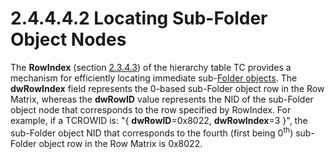 <html dir="LTR" xmlns:mshelp="http://msdn.microsoft.com/mshelp" xmlns:ddue="http://ddue.schemas.microsoft.com/authoring/2003/5" xmlns:xlink="http://www.w3.org/1999/xlink" xmlns:tool="http://www.microsoft.com/tooltip">
    <head>
        <meta http-equiv="Content-Type" content="text/html; CHARSET=utf-8"></meta>
        <meta name="save" content="history"></meta>
        <title>2.4.4.4.2 Locating Sub-Folder Object Nodes</title>
        <xml>
            <mshelp:toctitle title="2.4.4.4.2 Locating Sub-Folder Object Nodes"></mshelp:toctitle>
            <mshelp:rltitle title="[MS-PST]: Locating Sub-Folder Object Nodes"></mshelp:rltitle>
            <mshelp:keyword index="A" term="7ed1b488-f119-4d0c-be70-015dd360fc6d"></mshelp:keyword>
            <mshelp:attr name="DCSext.ContentType" value="open specification"></mshelp:attr>
            <mshelp:attr name="AssetID" value="7ed1b488-f119-4d0c-be70-015dd360fc6d"></mshelp:attr>
            <mshelp:attr name="TopicType" value="kbRef"></mshelp:attr>
            <mshelp:attr name="DCSext.Title" value="[MS-PST]: Locating Sub-Folder Object Nodes" />
        </xml>
    </head>
    <body>
        <div id="header">
            <h1 class="heading">2.4.4.4.2 Locating Sub-Folder Object Nodes</h1>
        </div>
        <div id="mainSection">
            <div id="mainBody">
                <div id="allHistory" class="saveHistory"></div>
                <div id="sectionSection0" class="section" name="collapseableSection">
                    

<p>The <b>RowIndex</b> (section <a href="bba20ff2-75fd-474a-b3e7-a46f0d9116db.htm">2.3.4.3</a>) of the hierarchy
table TC provides a mechanism for efficiently locating immediate sub-<a href="08220cc9-69b1-4072-a2e7-2a0ff201d505.htm#gt_0682daa7-c1b8-419b-8a32-6048833d0b72">Folder objects</a>. The <b>dwRowIndex</b>
field represents the 0-based sub-Folder object row in the Row Matrix, whereas
the <b>dwRowID</b> value represents the NID of the sub-Folder object node that
corresponds to the row specified by RowIndex. For example, if a TCROWID is:
&quot;{ <b>dwRowID</b>=0x8022, <b>dwRowIndex</b>=3 }&quot;, the sub-Folder
object NID that corresponds to the fourth (first being 0<sup>th</sup>)
sub-Folder object row in the Row Matrix is 0x8022.</p>
                </div>
            </div>
        </div>
    </body>
</html>